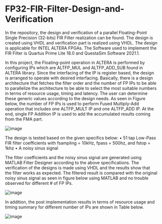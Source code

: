 # FP32-FIR-Filter-Design-and-Verification
In the repository, the design and verification of a parallel Floating-Point Single Precision (32-bits) FIR Filter realization can be found. The design is created using VHDL and verification part is realized using VHDL. The design is applicable for INTEL ALTERA FPGAs. The Software used to implement the FIR Filter is Quartus Prime Lite 18.0 and QuestaSim Software 2021.1.

In this project, the Floating-point operation in ALTERA is performed by configuring IPs which are ALTFP_MUL and ALTFP_ADD_SUB found in ALTERA library. Since the interfacing of the IP is register based, the design is arranged to operate with desired interfacing. 
Basically, there is a design architecture that fetches the filter order and the number of FP IPs to be able to parallelize the architecture to be able to select the most suitable numbers in terms of resource usage, timing and latency. The user can determine these generic values according to the design needs.  As seen in Figure below, the number of FP IPs is used to perform Fused Multiply-Add operation that includes one ALTFP_MULT IP and one ALTFP_ADD IP. At the end, single FP Addition IP is used to add the accumulated results coming from the FMA part. 

![image](https://user-images.githubusercontent.com/85510863/235475936-ce88ea50-92e6-40d8-8715-8b0513161b04.png)

The design is tested based on the given specifics below:
•	51 tap Low-Pass FIR filter coefficients with fsampling = 10kHz, fpass = 500hz, and fstop = 1khz
•	A noisy sinus signal 

The filter coefficients and the noisy sinus signal are generated using MATLAB Filter Designer according to the above specifications. The verification of the designs is made using VHDL and the results show that the filter works as expected. The filtered result is compared with the original noisy sinus signal as seen in figure below using MATLAB and no trouble observed for different # of FP IPs. 

![image](https://user-images.githubusercontent.com/85510863/235478983-d37c3f3e-ff82-4739-9a82-38b6d6b73e70.png)

In addition, the post implementation results in terms of resource usage and timing summary for different number of IPs are shown in Table below.

![image](https://user-images.githubusercontent.com/85510863/235479994-70a341ec-a9c9-412d-ad7e-97b70a4d82a6.png)


